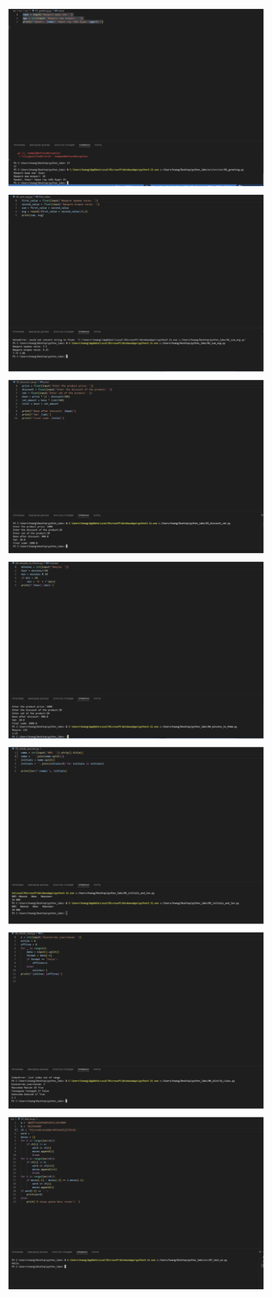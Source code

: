 <!-- Задание 1 -->
![alt text](./images\image-0.png)
<!-- Задание 2 -->
![alt text](./images\image-1.png)
<!-- Задание 3 -->
![alt text](./images\image-2.png)
<!-- Задание 4 -->
![alt text](./images\image-3.png)
<!-- Задание 5 -->
![alt text](./images\image-4.png)
<!-- Задание 6 -->
![alt text](./images\image-5.png)
<!-- Задание 7 -->
![alt text](./images\image-6.png)
